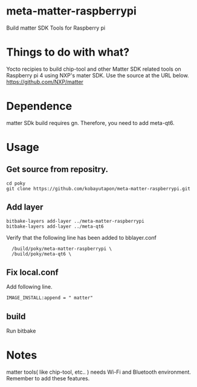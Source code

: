 # meta-matter-raspberrypi
Build matter SDK Tools for Raspberry pi

# Things to do with what?
Yocto recipies to build chip-tool and other Matter SDK related tools on Raspberry pi 4 using NXP's mater SDK.
Use the source at the URL below.
https://github.com/NXP/matter

# Dependence
matter SDk build requires gn. Therefore, you need to add meta-qt6.

# Usage
## Get source from repositry.
```
cd poky
git clone https://github.com/kobayutapon/meta-matter-raspberrypi.git
```

## Add layer
```
bitbake-layers add-layer ../meta-matter-raspberrypi
bitbake-layers add-layer ../meta-qt6
```

Verify that the following line has been added to bblayer.conf

```
  /build/poky/meta-matter-raspberrypi \
  /build/poky/meta-qt6 \
```
## Fix local.conf
Add following line.
```
IMAGE_INSTALL:append = " matter"
```

## build
Run bitbake


# Notes
matter tools( like chip-tool, etc.. ) needs Wi-Fi and Bluetooth environment.
Remember to add these features.


